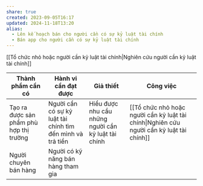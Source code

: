 ```yaml
---
share: true
created: 2023-09-05T16:17
updated: 2024-11-18T13:20
alias:
  - Lên kế hoạch bán cho người cần có sự kỷ luật tài chính
  - Bán app cho người cần có sự kỷ luật tài chính
---
```

[[Tổ chức nhỏ hoặc người cần kỷ luật tài chính\|Nghiên cứu người cần kỷ luật tài chính]]

| Thành phẩm cần có                       | Hành vi cần đạt được                                       | Giả thiết                                           | Công việc                                                                                |
| --------------------------------------- | ---------------------------------------------------------- | --------------------------------------------------- | ---------------------------------------------------------------------------------------- |
| Tạo ra được sản phẩm phù hợp thị trường | Người cần có sự kỷ luật tài chính tìm đến mình và trả tiền | Hiểu được nhu cầu những người cần kỷ luật tài chính | [[Tổ chức nhỏ hoặc người cần kỷ luật tài chính\|Nghiên cứu người cần kỷ luật tài chính]] |
| Người chuyên bán hàng                   | Người có kỹ năng bán hàng tham gia                         |                                                     |                                                                                          |
